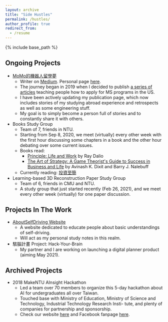 ```yaml
---
layout: archive
title: "Side Hustles"
permalink: /hustles/
author_profile: true
redirect_from:
  - /resume
---
```


{% include base_path %}

## Ongoing Projects
* [MoMo的機器人留學夢](https://medium.com/momo%E7%9A%84%E6%A9%9F%E5%99%A8%E4%BA%BA%E7%95%99%E5%AD%B8%E5%A4%A2/%E6%96%87%E5%8C%96%E8%A1%9D%E7%AA%81%E8%88%87%E8%AA%8D%E5%90%8C-%E7%95%99%E7%BE%8E%E7%AC%AC%E4%BA%8C%E5%B9%B4-21ac544c70de)
  * Writer on [Medium](https://medium.com/). Personal page [here](https://evamo0508.medium.com/).
  * The journey began in 2019 when I decided to publish [a series of articles](https://medium.com/momo%E7%9A%84%E6%A9%9F%E5%99%A8%E4%BA%BA%E7%95%99%E5%AD%B8%E5%A4%A2/application/home) teaching people how to apply for MS programs in the US.
  * I have been actively updating my publication page, which now includes stories of my studying abroad experience and retrospects as well as some engineering stuff.
  * My goal is to simply become a person full of stories and to constantly share it with others.
* Books Study Group
  * Team of 7, friends in NTU.
  * Starting from Sep 8, 2020, we meet (virtually) every other week with the first hour discussing some chapters in a book and the other hour debating over some current issues.
  * Books read: 
    * [Principle: Life and Work](https://www.goodreads.com/book/show/34536488-principles) by Ray Dalio
    * [The Art of Strategy: A Game Theorist's Guide to Success in Business and Life](https://www.goodreads.com/book/show/2423424.The_Art_of_Strategy) by Avinash K. Dixit and Barry J. Nalebuff
  * Currently reading: [投資至簡](https://www.books.com.tw/products/CN11714231?loc=P_0005_052)
* Learning-based 3D Reconstruction Paper Study Group
  * Team of 6, friends in CMU and NTU.
  * A study group that just started recently (Feb 26, 2021), and we meet every other week (virtually) for one paper discussion.

## Projects In The Work
* [AboutSelfDriving Website](https://aboutselfdriving.com/)
  * A website dedicated to educate people about basic understandings of self-driving.
  * Will act as my personal study notes in this realm.
* 駭腦計畫 Project: Hack-Your-Brain
  * My partner and I are working on launching a digital planner product (aiming May 2021).

## Archived Projects
* 2018 MakeNTU AInsight Hackathon
  * Led a team over 70 members to organize this 5-day hackathon about AI for undergraduates all over Taiwan.
  * Touched base with Ministry of Education, Ministry of Science and Technology, Industrial Technology Research Insti- tute, and plenty of companies for partnership and sponsorship.
  * Check our website [here](https://make.ntuee.org/) and Facebook fanpage [here](https://www.facebook.com/makentu.ntuee/).
